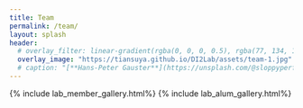 ```yaml
---
title: Team
permalink: /team/
layout: splash
header:
  # overlay_filter: linear-gradient(rgba(0, 0, 0, 0.5), rgba(77, 134, 135, 0.5))
  overlay_image: "https://tiansuya.github.io/DI2Lab/assets/team-1.jpg"
  # caption: "[**Hans-Peter Gauster**](https://unsplash.com/@sloppyperfectionist) on [*Unsplash*](https://unsplash.com)"
---
```


{% include lab_member_gallery.html%}
{% include lab_alum_gallery.html%}
